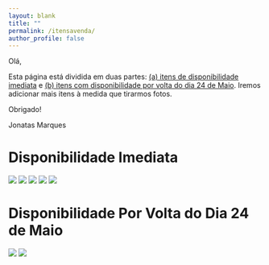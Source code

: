 ```yaml
---
layout: blank
title: ""
permalink: /itensavenda/
author_profile: false
---
```


Olá,

Esta página está dividida em duas partes: [(a) itens de disponibilidade imediata](#disponibilidade-imediata) e [(b) itens com disponibilidade por volta do dia 24 de Maio](#disponibilidade-por-volta-do-dia-24-de-maio). Iremos adicionar mais itens à medida que tirarmos fotos.

Obrigado!

Jonatas Marques

# Disponibilidade Imediata

![](../images/its/004.png)
![](../images/its/001.jpeg)
![](../images/its/005.png)
![](../images/its/007.png)
![](../images/its/008.png)


# Disponibilidade Por Volta do Dia 24 de Maio

![](../images/its/006.png)
![](../images/its/016.png)
